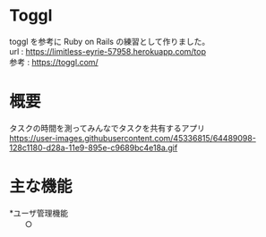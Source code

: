 # Toggl

toggl を参考に Ruby on Rails の練習として作りました。  
url : https://limitless-eyrie-57958.herokuapp.com/top  
参考 : https://toggl.com/  

# 概要

タスクの時間を測ってみんなでタスクを共有するアプリ  
https://user-images.githubusercontent.com/45336815/64489098-128c1180-d28a-11e9-895e-c9689bc4e18a.gif

# 主な機能

*ユーザ管理機能  
　　○ 

